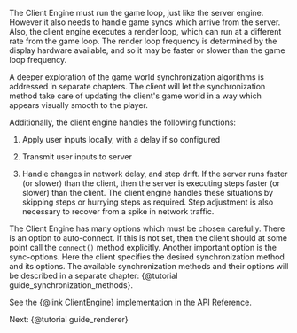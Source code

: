 The Client Engine must run the game loop, just like the server engine.  However it also needs to handle game syncs which arrive from the server.  Also, the client engine executes a render loop, which can run at a different rate from the game loop.  The render loop frequency is determined by the display hardware available, and so it may be faster or slower than the game loop frequency.

A deeper exploration of the game world synchronization algorithms is addressed in separate chapters.  The client will let the synchronization method take care of updating the client's game world in a way which appears visually smooth to the player.

Additionally, the client engine handles the following functions:

1. Apply user inputs locally, with a delay if so configured

2. Transmit user inputs to server

3. Handle changes in network delay, and step drift.  If the server runs faster (or slower) than the client, then the server is executing steps faster (or slower) than the
 client.  The client engine handles these situations by skipping steps or hurrying steps as required.  Step adjustment is also necessary to recover from a spike in network traffic.

The Client Engine has many options which must be chosen carefully.  There is an option to auto-connect.  If this is not set, then the client should at some point call the `connect()` method explicitly.
Another important option is the sync-options.  Here the client specifies the desired synchronization method and its options.  The available synchronization methods and their options will be described in a separate chapter: {@tutorial guide_synchronization_methods}.

See the {@link ClientEngine} implementation in the API Reference.

Next: {@tutorial guide_renderer}
